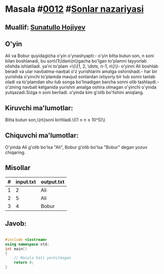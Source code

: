 
<h1>Masala #<a href="https://robocontest.uz/tasks/0012">0012</a> #<a href="https://robocontest.uz/tasks?category=4">Sonlar nazariyasi</a></h1>
<h2> Muallif: <a href="https://robocontest.uz/profile/sunnat">Sunatullo Hojiyev</a></h2>
<h2>O'yin</h2>
<p>Ali va Bobur quyidagicha o'yin o'ynashyapti:- o'yin bitta butun son, n soni bilan boshlanadi, bu son\(1\)dan\(n\)gacha bo'lgan to'plamni tayyorlab olishda ishlatiladi. ya'ni to'plam =\(\{1, 2, \dots, n-1, n\}\)- o'yinni Ali boshlab beradi va ular navbatma-navbat o'z yurishlarini amalga oshirishadi.- har bir yurishda o'yinchi to'plamda mavjud sonlardan ixtiyoriy bir tub sonni tanlab oladi va to'plamdan shu tub songa bo'linadigan barcha sonni olib tashlaydi.- o'zining navbati kelganida yurishni amalga oshira olmagan o'yinchi o'yinda yutqazadi.Sizga n soni beriladi. o'yinda kim g'olib bo'lishini aniqlang.</p>
<h2>Kiruvchi ma'lumotlar:</h2>
<p>Bitta butun son,\(n\)soni kiritiladi.\((1 ≤ n ≤ 10^5)\)</p>
<h2>Chiquvchi ma'lumotlar:</h2>
<p>O'yinda Ali g'olib bo'lsa "Ali", Bobur g'olib bo'lsa "Bobur" degan yozuv chiqaring.</p>
<h2>Misollar</h2>
<table>
    <thead>
        <tr>
            <th>#</th>
            <th>input.txt</th>
            <th>output.txt</th>
        </tr>
    </thead>
    <tbody>
            <tr>
                <td>1</td>
                <td>2</td>
                <td>Ali</td>
            </tr>
            <tr>
                <td>2</td>
                <td>5</td>
                <td>Ali</td>
            </tr>
            <tr>
                <td>3</td>
                <td>4</td>
                <td>Bobur</td>
            </tr>
    </tbody>
    </table>
    
<h2>Javob:</h2>

######
```cpp
#include <iostream>
using namespace std;
int main()
{
    // Masala hali yechilmagan
    return 0;
}
```
